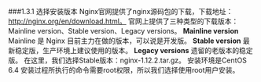###1.3.1 选择安装版本
Nginx官网提供了nginx源码包的下载，下载地址：http://nginx.org/en/download.html。
官网上提供了三种类型的下载版本：Mainline version、Stable version、Legacy versions。
**Mainline version**
Mainline 是 Nginx 目前主力在做的版本，可以说是开发版。
**Stable version**
最新稳定版，生产环境上建议使用的版本。
**Legacy versions**
遗留的老版本的稳定版。
在这里，我们选择Stable版本：nginx-1.12.2.tar.gz。
安装环境是CentOS 6.4 安装过程所执行的命令需要root权限，所以我们选择使用root用户安装。
